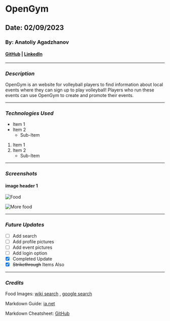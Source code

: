 # **OpenGym**
## **Date**: 02/09/2023
### **By**: Anatoliy Agadzhanov
#### [GitHub](https://github.com/yesanatoliy) | [LinkedIn](https://www.linkedin.com/in/anatoliy-agadzhanov-5a2a54173/)
***
### ***Description***
OpenGym is an website for volleyball players to find information about local events where they can sign up to play volleyball! Players who run these events can use OpenGym to create and promote their events.

***
### ***Technologies Used***
* Item 1
* Item 2
    * Sub-Item

1. Item 1
2. Item 2
    * Sub-Item
***
### ***Screenshots***

#### **image header 1**
![Food](https://upload.wikimedia.org/wikipedia/commons/thumb/6/6d/Good_Food_Display_-_NCI_Visuals_Online.jpg/1599px-Good_Food_Display_-_NCI_Visuals_Online.jpg)

![More food](https://cdn.britannica.com/36/123536-050-95CB0C6E/Variety-fruits-vegetables.jpg)
***
### ***Future Updates***
- [ ] Add search
- [ ] Add profile pictures
- [ ] Add event pictures
- [ ] Add login option
- [x] Completed Update
- [x] ~~Strikethrough~~ Items Also
***
### ***Credits***

Food Images: [wiki search](https://en.wikipedia.org/wiki/File:Good_Food_Display_-_NCI_Visuals_Online.jpg) , [google search](https://www.britannica.com/topic/food)

Markdown Guide: [ia.net](ia.net)

Markdown Cheatsheet: [GitHub](github.com)